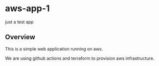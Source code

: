 # aws-app-1

just a test app

## Overview

This is a simple web application running on aws.

We are using github actions and terraform to provision aws infrastructure.